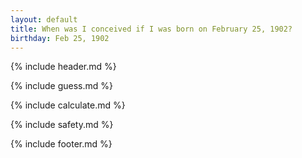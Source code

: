 ```yaml
---
layout: default
title: When was I conceived if I was born on February 25, 1902?
birthday: Feb 25, 1902
---
```


{% include header.md %}

{% include guess.md %}

{% include calculate.md %}

{% include safety.md %}

{% include footer.md %}



